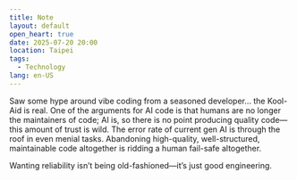 ```yaml
---
title: Note
layout: default
open_heart: true
date: 2025-07-20 20:00
location: Taipei
tags: 
  - Technology
lang: en-US
---
```


Saw some hype around vibe coding from a seasoned developer… the Kool-Aid is real. One of the arguments for AI code is that humans are no longer the maintainers of code; AI is, so there is no point producing quality code—this amount of trust is wild. The error rate of current gen AI is through the roof in even menial tasks. Abandoning high-quality, well-structured, maintainable code altogether is ridding a human fail-safe altogether. 

Wanting reliability isn’t being old-fashioned—it’s just good engineering.
